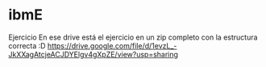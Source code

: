# ibmE
Ejercicio
En ese drive está el ejercicio en un zip completo con la estructura correcta :D
https://drive.google.com/file/d/1evzL_-JkXXagAtcjeACJDYElgv4gXpZE/view?usp=sharing

